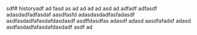 sdf# historyadf
ad
fasd
as
ad
ad
ad
ad
asd
ad
adfadf
adfasdf
adasdadfadfasdaf
aasdfasfd
adasdasdadfasfadasdf
asdfasdadfafasdafdasdasdf
asdffdasdfas
adasdf
adasd
aasdfafadsf
adasd
asdfasdadfafasdafdasdadf
asdf
ad

